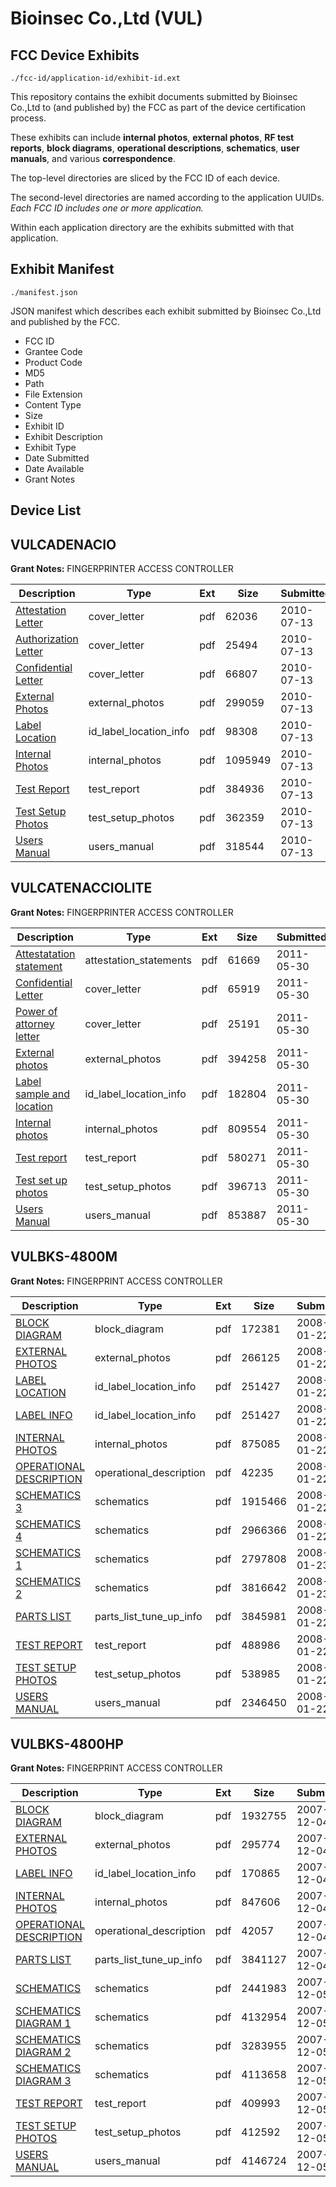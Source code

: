 # Bioinsec Co.,Ltd (VUL)
## FCC Device Exhibits

```
./fcc-id/application-id/exhibit-id.ext
```

This repository contains the exhibit documents submitted by Bioinsec Co.,Ltd to (and published by) the FCC as part of the device certification process.

These exhibits can include **internal photos**, **external photos**, **RF test reports**, **block diagrams**, **operational descriptions**, **schematics**, **user manuals**, and various **correspondence**.

The top-level directories are sliced by the FCC ID of each device.

The second-level directories are named according to the application UUIDs. *Each FCC ID includes one or more application.*

Within each application directory are the exhibits submitted with that application. 

## Exhibit Manifest

```
./manifest.json
```

JSON manifest which describes each exhibit submitted by Bioinsec Co.,Ltd and published by the FCC.

- FCC ID
- Grantee Code
- Product Code
- MD5
- Path
- File Extension
- Content Type
- Size
- Exhibit ID
- Exhibit Description
- Exhibit Type
- Date Submitted
- Date Available
- Grant Notes

## Device List
## VULCADENACIO
**Grant Notes:** FINGERPRINTER ACCESS CONTROLLER

| Description | Type | Ext | Size | Submitted | Available |
| ----------- | ---- | --- | ---- | --------- | --------- |
| [Attestation Letter](VULCADENACIO/d67229fe1cf70e7ce3de3309eb882a8c/1310465.pdf) | cover_letter | pdf | 62036 | 2010-07-13 | 2010-07-14 |
| [Authorization Letter](VULCADENACIO/d67229fe1cf70e7ce3de3309eb882a8c/1310466.pdf) | cover_letter | pdf | 25494 | 2010-07-13 | 2010-07-14 |
| [Confidential Letter](VULCADENACIO/d67229fe1cf70e7ce3de3309eb882a8c/1310467.pdf) | cover_letter | pdf | 66807 | 2010-07-13 | 2010-07-14 |
| [External Photos](VULCADENACIO/d67229fe1cf70e7ce3de3309eb882a8c/1310461.pdf) | external_photos | pdf | 299059 | 2010-07-13 | 2011-01-09 |
| [Label Location](VULCADENACIO/d67229fe1cf70e7ce3de3309eb882a8c/1310468.pdf) | id_label_location_info | pdf | 98308 | 2010-07-13 | 2010-07-14 |
| [Internal Photos](VULCADENACIO/d67229fe1cf70e7ce3de3309eb882a8c/1310462.pdf) | internal_photos | pdf | 1095949 | 2010-07-13 | 2011-01-09 |
| [Test Report](VULCADENACIO/d67229fe1cf70e7ce3de3309eb882a8c/1310469.pdf) | test_report | pdf | 384936 | 2010-07-13 | 2010-07-14 |
| [Test Setup Photos](VULCADENACIO/d67229fe1cf70e7ce3de3309eb882a8c/1310464.pdf) | test_setup_photos | pdf | 362359 | 2010-07-13 | 2011-01-09 |
| [Users Manual](VULCADENACIO/d67229fe1cf70e7ce3de3309eb882a8c/1310463.pdf) | users_manual | pdf | 318544 | 2010-07-13 | 2011-01-09 |
## VULCATENACCIOLITE
**Grant Notes:** FINGERPRINTER ACCESS CONTROLLER

| Description | Type | Ext | Size | Submitted | Available |
| ----------- | ---- | --- | ---- | --------- | --------- |
| [Attestatation statement](VULCATENACCIOLITE/869fe53aecc59684ab8a7ce1f3992766/1474281.pdf) | attestation_statements | pdf | 61669 | 2011-05-30 | 2011-05-31 |
| [Confidential Letter](VULCATENACCIOLITE/869fe53aecc59684ab8a7ce1f3992766/1474280.pdf) | cover_letter | pdf | 65919 | 2011-05-30 | 2011-05-31 |
| [Power of attorney letter](VULCATENACCIOLITE/869fe53aecc59684ab8a7ce1f3992766/1474282.pdf) | cover_letter | pdf | 25191 | 2011-05-30 | 2011-05-31 |
| [External photos](VULCATENACCIOLITE/869fe53aecc59684ab8a7ce1f3992766/1474284.pdf) | external_photos | pdf | 394258 | 2011-05-30 | 2011-07-14 |
| [Label sample and location](VULCATENACCIOLITE/869fe53aecc59684ab8a7ce1f3992766/1474285.pdf) | id_label_location_info | pdf | 182804 | 2011-05-30 | 2011-05-31 |
| [Internal photos](VULCATENACCIOLITE/869fe53aecc59684ab8a7ce1f3992766/1474286.pdf) | internal_photos | pdf | 809554 | 2011-05-30 | 2011-07-14 |
| [Test report](VULCATENACCIOLITE/869fe53aecc59684ab8a7ce1f3992766/1474290.pdf) | test_report | pdf | 580271 | 2011-05-30 | 2011-05-31 |
| [Test set up photos](VULCATENACCIOLITE/869fe53aecc59684ab8a7ce1f3992766/1474291.pdf) | test_setup_photos | pdf | 396713 | 2011-05-30 | 2011-07-14 |
| [Users Manual](VULCATENACCIOLITE/869fe53aecc59684ab8a7ce1f3992766/1474292.pdf) | users_manual | pdf | 853887 | 2011-05-30 | 2011-07-14 |
## VULBKS-4800M
**Grant Notes:** FINGERPRINT ACCESS CONTROLLER

| Description | Type | Ext | Size | Submitted | Available |
| ----------- | ---- | --- | ---- | --------- | --------- |
| [BLOCK DIAGRAM](VULBKS-4800M/834ef5000560222f41ffcb8264e64364/892366.pdf) | block_diagram | pdf | 172381 | 2008-01-22 | 2008-01-23 |
| [EXTERNAL PHOTOS](VULBKS-4800M/834ef5000560222f41ffcb8264e64364/892368.pdf) | external_photos | pdf | 266125 | 2008-01-22 | 2008-01-23 |
| [LABEL LOCATION](VULBKS-4800M/834ef5000560222f41ffcb8264e64364/892370.pdf) | id_label_location_info | pdf | 251427 | 2008-01-22 | 2008-01-23 |
| [LABEL INFO](VULBKS-4800M/834ef5000560222f41ffcb8264e64364/892370.pdf) | id_label_location_info | pdf | 251427 | 2008-01-22 | 2008-01-23 |
| [INTERNAL PHOTOS](VULBKS-4800M/834ef5000560222f41ffcb8264e64364/892369.pdf) | internal_photos | pdf | 875085 | 2008-01-22 | 2008-01-23 |
| [OPERATIONAL DESCRIPTION](VULBKS-4800M/834ef5000560222f41ffcb8264e64364/892367.pdf) | operational_description | pdf | 42235 | 2008-01-22 | 2008-01-23 |
| [SCHEMATICS 3](VULBKS-4800M/834ef5000560222f41ffcb8264e64364/892371.pdf) | schematics | pdf | 1915466 | 2008-01-22 | 2008-01-23 |
| [SCHEMATICS 4](VULBKS-4800M/834ef5000560222f41ffcb8264e64364/892372.pdf) | schematics | pdf | 2966366 | 2008-01-22 | 2008-01-23 |
| [SCHEMATICS 1](VULBKS-4800M/834ef5000560222f41ffcb8264e64364/892891.pdf) | schematics | pdf | 2797808 | 2008-01-23 | 2008-01-23 |
| [SCHEMATICS 2](VULBKS-4800M/834ef5000560222f41ffcb8264e64364/892892.pdf) | schematics | pdf | 3816642 | 2008-01-23 | 2008-01-23 |
| [PARTS LIST](VULBKS-4800M/834ef5000560222f41ffcb8264e64364/892394.pdf) | parts_list_tune_up_info | pdf | 3845981 | 2008-01-22 | 2008-01-23 |
| [TEST REPORT](VULBKS-4800M/834ef5000560222f41ffcb8264e64364/892373.pdf) | test_report | pdf | 488986 | 2008-01-22 | 2008-01-23 |
| [TEST SETUP PHOTOS](VULBKS-4800M/834ef5000560222f41ffcb8264e64364/892374.pdf) | test_setup_photos | pdf | 538985 | 2008-01-22 | 2008-01-23 |
| [USERS MANUAL](VULBKS-4800M/834ef5000560222f41ffcb8264e64364/892375.pdf) | users_manual | pdf | 2346450 | 2008-01-22 | 2008-01-23 |
## VULBKS-4800HP
**Grant Notes:** FINGERPRINT ACCESS CONTROLLER

| Description | Type | Ext | Size | Submitted | Available |
| ----------- | ---- | --- | ---- | --------- | --------- |
| [BLOCK DIAGRAM](VULBKS-4800HP/a5b2eb778c95f4a2e83086b59276f49f/875433.pdf) | block_diagram | pdf | 1932755 | 2007-12-04 | 2007-12-05 |
| [EXTERNAL PHOTOS](VULBKS-4800HP/a5b2eb778c95f4a2e83086b59276f49f/875435.pdf) | external_photos | pdf | 295774 | 2007-12-04 | 2007-12-05 |
| [LABEL INFO](VULBKS-4800HP/a5b2eb778c95f4a2e83086b59276f49f/875437.pdf) | id_label_location_info | pdf | 170865 | 2007-12-04 | 2007-12-05 |
| [INTERNAL PHOTOS](VULBKS-4800HP/a5b2eb778c95f4a2e83086b59276f49f/875436.pdf) | internal_photos | pdf | 847606 | 2007-12-04 | 2007-12-05 |
| [OPERATIONAL DESCRIPTION](VULBKS-4800HP/a5b2eb778c95f4a2e83086b59276f49f/875434.pdf) | operational_description | pdf | 42057 | 2007-12-04 | 2007-12-05 |
| [PARTS LIST](VULBKS-4800HP/a5b2eb778c95f4a2e83086b59276f49f/875438.pdf) | parts_list_tune_up_info | pdf | 3841127 | 2007-12-04 | 2007-12-05 |
| [SCHEMATICS](VULBKS-4800HP/a5b2eb778c95f4a2e83086b59276f49f/875627.pdf) | schematics | pdf | 2441983 | 2007-12-05 | 2007-12-05 |
| [SCHEMATICS DIAGRAM 1](VULBKS-4800HP/a5b2eb778c95f4a2e83086b59276f49f/875634.pdf) | schematics | pdf | 4132954 | 2007-12-05 | 2007-12-05 |
| [SCHEMATICS DIAGRAM 2](VULBKS-4800HP/a5b2eb778c95f4a2e83086b59276f49f/875635.pdf) | schematics | pdf | 3283955 | 2007-12-05 | 2007-12-05 |
| [SCHEMATICS DIAGRAM 3](VULBKS-4800HP/a5b2eb778c95f4a2e83086b59276f49f/875636.pdf) | schematics | pdf | 4113658 | 2007-12-05 | 2007-12-05 |
| [TEST REPORT](VULBKS-4800HP/a5b2eb778c95f4a2e83086b59276f49f/875629.pdf) | test_report | pdf | 409993 | 2007-12-05 | 2007-12-05 |
| [TEST SETUP PHOTOS](VULBKS-4800HP/a5b2eb778c95f4a2e83086b59276f49f/875630.pdf) | test_setup_photos | pdf | 412592 | 2007-12-05 | 2007-12-05 |
| [USERS MANUAL](VULBKS-4800HP/a5b2eb778c95f4a2e83086b59276f49f/875633.pdf) | users_manual | pdf | 4146724 | 2007-12-05 | 2007-12-05 |
